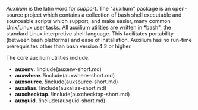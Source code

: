 *Auxilium* is the latin word for *support*. The "auxilium" package is an open-source
project which contains a collection of bash shell executable and sourceable scripts which
support, and make easier, many common Unix/Linux user tasks. All auxilium utilities are
written in *bash", the standard Linux interpretive shell language. This facilitates
portability (between bash platforms) and ease of installation. Auxilium has no run-time
prerequisites other than bash version 4.2 or higher.

The core auxilium utilities include:

* **auxenv**.
!include(auxenv-short.md)
* **auxwhere**.
!include(auxwhere-short.md)
* **auxsource**.
!include(auxsource-short.md)
* **auxalias**.
!include(auxalias-short.md)
* **auxchecktap**.
!include(auxchecktap-short.md)
* **auxguid**.
!include(auxguid-short.md)
